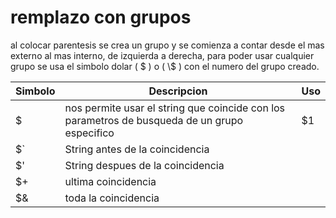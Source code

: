 # remplazo con grupos

al colocar parentesis se crea un grupo y se comienza a contar desde el mas externo al mas interno, de izquierda a derecha, para poder usar cualquier grupo se usa el simbolo dolar ( \$ ) o ( \\\$ ) con el numero del grupo creado.

|Simbolo|Descripcion|Uso|
|---|---|---|
|\$| nos permite usar el string que coincide con los parametros de busqueda de un grupo especifico|\$1|
|\$`|String antes de la coincidencia||
|\$'|String despues de la coincidencia||
|\$+|ultima coincidencia||
|\$&|toda la coincidencia||